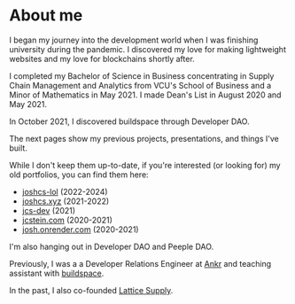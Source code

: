 # About me

I began my journey into the development world when I was finishing university during the pandemic. I discovered my love for making lightweight websites and my love for blockchains shortly after.

I completed my Bachelor of Science in Business concentrating in Supply Chain Management and Analytics from VCU's School of Business and a Minor of Mathematics in May 2021. I made Dean's List in August 2020 and May 2021.

In October 2021, I discovered buildspace through Developer DAO.

The next pages show my previous projects, presentations, and things I've built.

While I don't keep them up-to-date, if you're interested (or looking for) my old portfolios, you can find them here:

- [joshcs-lol](https://joshcs-lol.vercel.app/) (2022-2024)
- [joshcs.xyz](https://joshcs.xyz) (2021-2022)
- [jcs-dev](https://jcs-dev.onrender.com/) (2021)
- [jcstein.com](https://jcstein.com) (2020-2021)
- [josh.onrender.com](https://josh.onrender.com/) (2020-2021)

I'm also hanging out in Developer DAO and Peeple DAO.

Previously, I was a a Developer Relations Engineer at [Ankr](https://ankr.com) and teaching assistant with [buildspace](https://buildspace.so).

In the past, I also co-founded [Lattice Supply](https://lattice.supply/).